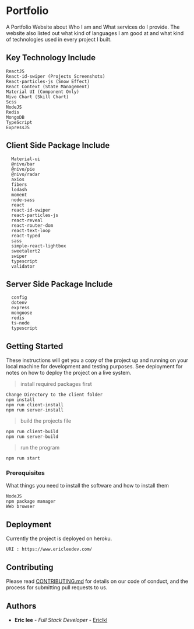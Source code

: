 # Portfolio
A Portfolio Website about Who I am and What services do I provide. The website also listed out what kind of languages I am good at and what kind of technologies used in every project I built. 


## Key Technology Include
```
ReactJS
React-id-swiper (Projects Screenshots)
React-particles-js (Snow Effect)
React Context (State Management)
Material UI (Component Only)
Nivo Chart (Skill Chart)
Scss
NodeJS
Redis
MongoDB
TypeScript
ExpressJS
```

## Client Side Package Include
```
  Material-ui 
  @nivo/bar
  @nivo/pie
  @nivo/radar
  axios
  fibers
  lodash
  moment
  node-sass
  react
  react-id-swiper
  react-particles-js
  react-reveal
  react-router-dom
  react-text-loop
  react-typed
  sass
  simple-react-lightbox
  sweetalert2
  swiper
  typescript
  validator
```

## Server Side Package Include
```
  config
  dotenv
  express
  mongoose
  redis
  ts-node
  typescript
```

## Getting Started

These instructions will get you a copy of the project up and running on your local machine for development and testing purposes. See deployment for notes on how to deploy the project on a live system.

> install required packages first

```
Change Directory to the client folder 
npm install
npm run client-install
npm run server-install
```

> build the projects file
```
npm run client-build
npm run server-build
```

> run the program
```
npm run start
```

### Prerequisites

What things you need to install the software and how to install them

```
NodeJS
npm package manager
Web browser
```

## Deployment

Currently the project is deployed on heroku. 

```
URI : https://www.ericleedev.com/
```


## Contributing

Please read [CONTRIBUTING.md](https://gist.github.com/PurpleBooth/b24679402957c63ec426) for details on our code of conduct, and the process for submitting pull requests to us.

## Authors

* **Eric lee** - *Full Stack Developer* - [Ericlkl](https://github.com/Ericlkl)
